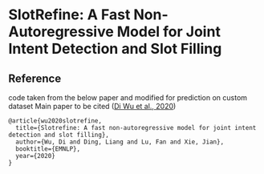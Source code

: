 # SlotRefine: A Fast Non-Autoregressive Model for Joint Intent Detection and Slot Filling

## Reference

code taken from the below paper and modified for prediction on custom dataset 
Main paper to be cited ([Di Wu et al., 2020](https://www.aclweb.org/anthology/2020.emnlp-main.152.pdf))


```
@article{wu2020slotrefine,
  title={Slotrefine: A fast non-autoregressive model for joint intent detection and slot filling},
  author={Wu, Di and Ding, Liang and Lu, Fan and Xie, Jian},
  booktitle={EMNLP},
  year={2020}
}
```